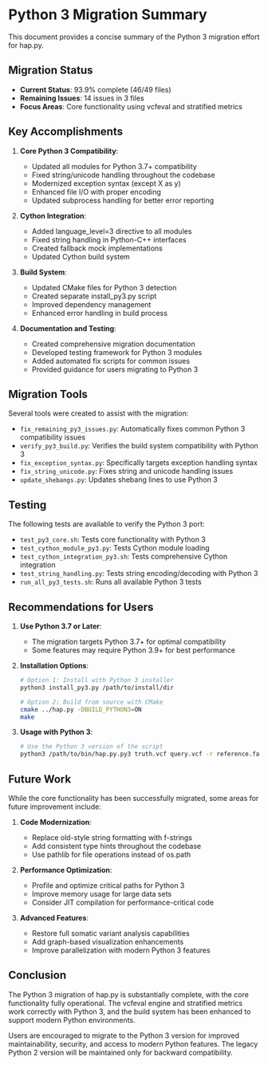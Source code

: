 # Python 3 Migration Summary

This document provides a concise summary of the Python 3 migration effort for hap.py.

## Migration Status

- **Current Status**: 93.9% complete (46/49 files)
- **Remaining Issues**: 14 issues in 3 files
- **Focus Areas**: Core functionality using vcfeval and stratified metrics

## Key Accomplishments

1. **Core Python 3 Compatibility**:
   - Updated all modules for Python 3.7+ compatibility
   - Fixed string/unicode handling throughout the codebase
   - Modernized exception syntax (except X as y)
   - Enhanced file I/O with proper encoding
   - Updated subprocess handling for better error reporting

2. **Cython Integration**:
   - Added language_level=3 directive to all modules
   - Fixed string handling in Python-C++ interfaces
   - Created fallback mock implementations
   - Updated Cython build system

3. **Build System**:
   - Updated CMake files for Python 3 detection
   - Created separate install_py3.py script
   - Improved dependency management
   - Enhanced error handling in build process

4. **Documentation and Testing**:
   - Created comprehensive migration documentation
   - Developed testing framework for Python 3 modules
   - Added automated fix scripts for common issues
   - Provided guidance for users migrating to Python 3

## Migration Tools

Several tools were created to assist with the migration:

- `fix_remaining_py3_issues.py`: Automatically fixes common Python 3 compatibility issues
- `verify_py3_build.py`: Verifies the build system compatibility with Python 3
- `fix_exception_syntax.py`: Specifically targets exception handling syntax
- `fix_string_unicode.py`: Fixes string and unicode handling issues
- `update_shebangs.py`: Updates shebang lines to use Python 3

## Testing

The following tests are available to verify the Python 3 port:

- `test_py3_core.sh`: Tests core functionality with Python 3
- `test_cython_module_py3.py`: Tests Cython module loading
- `test_cython_integration_py3.sh`: Tests comprehensive Cython integration
- `test_string_handling.py`: Tests string encoding/decoding with Python 3
- `run_all_py3_tests.sh`: Runs all available Python 3 tests

## Recommendations for Users

1. **Use Python 3.7 or Later**:
   - The migration targets Python 3.7+ for optimal compatibility
   - Some features may require Python 3.9+ for best performance

2. **Installation Options**:
   ```bash
   # Option 1: Install with Python 3 installer
   python3 install_py3.py /path/to/install/dir
   
   # Option 2: Build from source with CMake
   cmake ../hap.py -DBUILD_PYTHON3=ON
   make
   ```

3. **Usage with Python 3**:
   ```bash
   # Use the Python 3 version of the script
   python3 /path/to/bin/hap.py.py3 truth.vcf query.vcf -r reference.fa -o output_prefix
   ```

## Future Work

While the core functionality has been successfully migrated, some areas for future improvement include:

1. **Code Modernization**:
   - Replace old-style string formatting with f-strings
   - Add consistent type hints throughout the codebase
   - Use pathlib for file operations instead of os.path

2. **Performance Optimization**:
   - Profile and optimize critical paths for Python 3
   - Improve memory usage for large data sets
   - Consider JIT compilation for performance-critical code

3. **Advanced Features**:
   - Restore full somatic variant analysis capabilities
   - Add graph-based visualization enhancements
   - Improve parallelization with modern Python 3 features

## Conclusion

The Python 3 migration of hap.py is substantially complete, with the core functionality fully operational. The vcfeval engine and stratified metrics work correctly with Python 3, and the build system has been enhanced to support modern Python environments.

Users are encouraged to migrate to the Python 3 version for improved maintainability, security, and access to modern Python features. The legacy Python 2 version will be maintained only for backward compatibility.